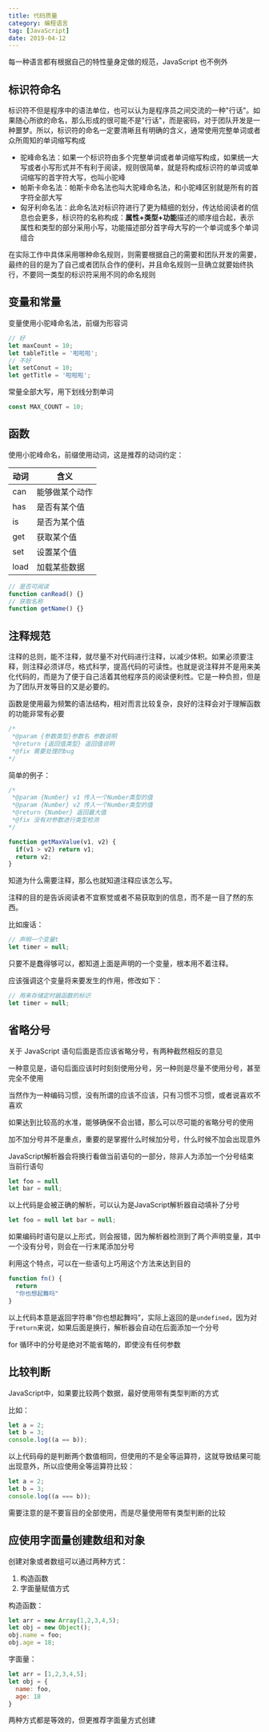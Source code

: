 ```yaml
---
title: 代码质量
category: 编程语言
tag: [JavaScript]
date: 2019-04-12
---
```


每一种语言都有根据自己的特性量身定做的规范，JavaScript 也不例外

## 标识符命名

标识符不但是程序中的语法单位，也可以认为是程序员之间交流的一种"行话"。如果随心所欲的命名，那么形成的很可能不是"行话"，而是密码，对于团队开发是一种噩梦。所以，标识符的命名一定要清晰且有明确的含义，通常使用完整单词或者众所周知的单词缩写构成

+ 驼峰命名法：如果一个标识符由多个完整单词或者单词缩写构成，如果统一大写或者小写形式并不有利于阅读，规则很简单，就是将构成标识符的单词或单词缩写的首字符大写，也叫小驼峰
+ 帕斯卡命名法：帕斯卡命名法也叫大驼峰命名法，和小驼峰区别就是所有的首字符全部大写
+ 匈牙利命名法：此命名法对标识符进行了更为精细的划分，传达给阅读者的信息也会更多，标识符的名称构成：**属性+类型+功能**描述的顺序组合起，表示属性和类型的部分采用小写，功能描述部分首字母大写的一个单词或多个单词组合

在实际工作中具体采用哪种命名规则，则需要根据自己的需要和团队开发的需要，最终的目的是为了自己或者团队合作的便利，并且命名规则一旦确立就要始终执行，不要同一类型的标识符采用不同的命名规则

## 变量和常量

变量使用小驼峰命名法，前缀为形容词

```js
// 好
let maxCount = 10; 
let tableTitle = '啦啦啦'; 
// 不好
let setConut = 10; 
let getTitle = '啦啦啦'; 
```

常量全部大写，用下划线分割单词

```js
const MAX_COUNT = 10;
```

## 函数

使用小驼峰命名，前缀使用动词，这是推荐的动词约定：

动词|含义
---|---
can|能够做某个动作
has|是否有某个值
is|是否为某个值
get|获取某个值
set|设置某个值
load|加载某些数据

```js
// 是否可阅读
function canRead() {}
// 获取名称
function getName() {}
```

## 注释规范

注释的总则，能不注释，就尽量不对代码进行注释，以减少体积。如果必须要注释，则注释必须详尽，格式科学，提高代码的可读性。也就是说注释并不是用来美化代码的，而是为了便于自己活着其他程序员的阅读便利性。它是一种负担，但是为了团队开发等目的又是必要的。

函数是使用最为频繁的语法结构，相对而言比较复杂，良好的注释会对于理解函数的功能非常有必要

```js
/*
 *@param {参数类型}参数名 参数说明
 *@return {返回值类型} 返回值说明
 *@fix 需要处理的bug
*/
```

简单的例子：

```js
/*
 *@param {Number} v1 传入一个Number类型的值
 *@param {Number} v2 传入一个Number类型的值
 *@return {Number} 返回最大值
 *@fix 没有对参数进行类型检测
*/

function getMaxValue(v1, v2) {
  if(v1 > v2) return v1;
  return v2;
}
```

知道为什么需要注释，那么也就知道注释应该怎么写。

注释的目的是告诉阅读者不宜察觉或者不易获取到的信息，而不是一目了然的东西。

比如废话：

```js
// 声明一个变量t
let timer = null;
```

只要不是蠢得够可以，都知道上面是声明的一个变量，根本用不着注释。

应该强调这个变量将来要发生的作用，修改如下：

```js
// 用来存储定时器函数的标识
let timer = null;
```

## 省略分号

关于 JavaScript 语句后面是否应该省略分号，有两种截然相反的意见

一种意见是，语句后面应该时时刻刻使用分号，另一种则是尽量不使用分号，甚至完全不使用

当然作为一种编码习惯，没有所谓的应该不应该，只有习惯不习惯，或者说喜欢不喜欢

如果达到比较高的水准，能够确保不会出错，那么可以尽可能的省略分号的使用

加不加分号并不是重点，重要的是掌握什么时候加分号，什么时候不加会出现意外

JavaScript解析器会将换行看做当前语句的一部分，除非人为添加一个分号结束当前行语句

```js
let foo = null
let bar = null;
```

以上代码是会被正确的解析，可以认为是JavaScript解析器自动填补了分号

```js
let foo = null let bar = null;
```

如果编码时语句是以上形式，则会报错，因为解析器检测到了两个声明变量，其中一个没有分号，则会在一行末尾添加分号

利用这个特点，可以在一些语句上巧用这个方法来达到目的

```js
function fn() {
  return
  "你也想起舞吗"
}
```

以上代码本意是返回字符串“你也想起舞吗”，实际上返回的是`undefined`，因为对于`return`来说，如果后面是换行，解析器会自动在后面添加一个分号

for 循环中的分号是绝对不能省略的，即使没有任何参数

## 比较判断

JavaScript中，如果要比较两个数据，最好使用带有类型判断的方式

比如：

```js
let a = 2;
let b = 3;
console.log((a == b));
```

以上代码母的是判断两个数值相同，但使用的不是全等运算符，这就导致结果可能出现意外，所以应使用全等运算符比较：

```js
let a = 2;
let b = 3;
console.log((a === b));
```

需要注意的是不要盲目的全部使用，而是尽量使用带有类型判断的比较

## 应使用字面量创建数组和对象

创建对象或者数组可以通过两种方式：

1. 构造函数
2. 字面量赋值方式

构造函数：

```js
let arr = new Array(1,2,3,4,5);
let obj = new Object();
obj.name = foo;
obj.age = 18;
```

字面量：

```js
let arr = [1,2,3,4,5];
let obj = {
  name: foo,
  age: 18
}
```

两种方式都是等效的，但更推荐字面量方式创建
